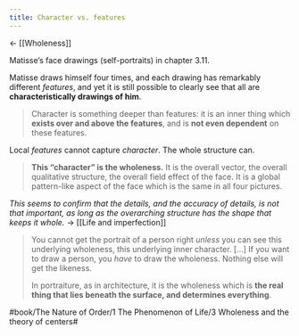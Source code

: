 ```yaml
---
title: Character vs. features
---
```


<- [[Wholeness]]

Matisse’s face drawings (self-portraits) in chapter 3.11.

Matisse draws himself four times, and each drawing has remarkably different *features*, and yet it is still possible to clearly see that all are **characteristically drawings of him**.

> Character is something deeper than features: it is an inner thing which **exists over and above the features**, and is **not even dependent** on these features.

Local *features* cannot capture *character*. The whole structure can.

> **This “character” is the wholeness.** It is the overall vector, the overall qualitative structure, the overall field effect of the face. It is a global pattern-like aspect of the face which is the same in all four pictures.

*This seems to confirm that the details, and the accuracy of details, is not that important, as long as the overarching structure has the shape that keeps it whole.* -> [[Life and imperfection]]

> You cannot get the portrait of a person right *unless* you can see this underlying wholeness, this underlying inner character. […] If you want to draw a person, you *have* to draw the wholeness. Nothing else will get the likeness.
> 
> In portraiture, as in architecture, it is the wholeness which is **the real thing that lies beneath the surface, and determines everything**.

#book/The Nature of Order/1 The Phenomenon of Life/3 Wholeness and the theory of centers#